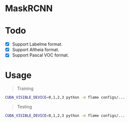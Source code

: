 # MaskRCNN

# Todo
- [x] Support Labelme format.
- [x] Support Altheia format.
- [x] Support Pascal VOC format.

# Usage
> Training
```bash
CUDA_VISIBLE_DEVICE=0,1,2,3 python -m flame configs/...
```

> Testing
```bash
CUDA_VISIBLE_DEVICE=0,1,2,3 python -m flame configs/...
```
